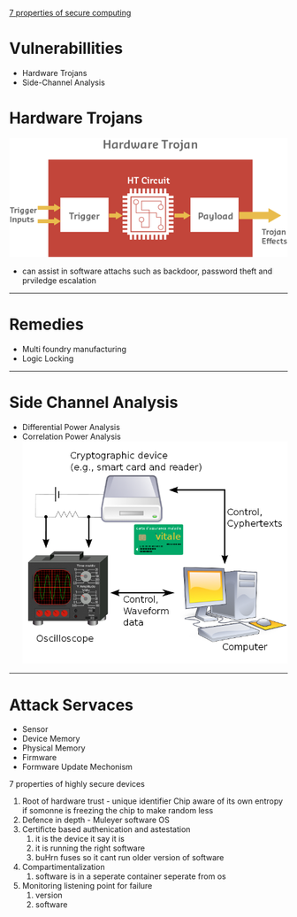  [7 properties of secure computing](https://www.microsoft.com/en-us/research/wp-content/uploads/2017/03/SevenPropertiesofHighlySecureDevices.pdf)
 
# Vulnerabillities
* Hardware Trojans
* Side-Channel Analysis


# Hardware Trojans
![Cisco](/Images/Security/HT.png)
* can assist in software attachs such as backdoor, password theft and prviledge escalation
---
# Remedies
* Multi foundry manufacturing
* Logic Locking
---
# Side Channel Analysis
* Differential Power Analysis
* Correlation Power Analysis
![SCA](/Images/Security/SCA.png)

---

# Attack Servaces
* Sensor
* Device Memory
* Physical Memory
* Firmware 
* Formware Update Mechonism


 7 properties of highly secure devices
 
 1. Root of hardware trust - unique identifier
 	Chip aware of its own entropy
		if somonne is freezing the chip to make random less 
2. Defence in depth - Muleyer software OS
3. Certificte based authenication and astestation
   1. it is the device it say it is
   2. it is running the right software
   3. buHrn fuses so it cant run older version of software
4. Compartimentalization
   1. software is in a seperate container seperate from os
5. Monitoring listening point for failure
   1. version
   2. software



